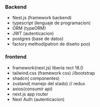 ### Backend
- Nest.js (framework backend)
- typescript (lenguaje de programacion)
- ORM (typeORM)
- JWT (autenticacion)
- postgres (base de datos)
- factory method(patron de diseño poo)
### frontend
- framework(next.js) liberia rect 18.0
- tailwind.css (framework css) //bootstrap
- shadcn( componentes)
-  zustand( manejo del stado) // redux
- axios(consumir api)
- next.js app router
- Next Auth (autenticacion)

